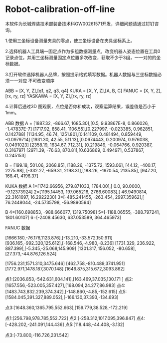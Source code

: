 # Robot-calibration-off-line

本软件为长城焊装技术部装备技术科GW00261571开发，详细问题请通过钉钉咨询。

1.使用三坐标设备测量夹具的零点，使三坐标设备在夹具坐标系上。

2.选择机器人工具端一固定点作为多组数据测量点，改变机器人姿态位置在工具0记录点位，并用三坐标测量固定点位置多次改变，获取不少于3组，一一对的的坐标数据。

3.打开软件选择机器人品牌，按照提示格式填写数据。机器人数据与三坐标数据必须一一对应 不可改变顺序

ABB = [X, Y, Z],[q1, q2, q3, q4]
KUKA = [X, Y, Z],[A, B, C]
FANUC = [X, Y, Z],[rx, ry, rz]
YASKAWA = [X, Y, Z],[rx, ry, rz]

4.计算后通过3D 图观察，点位是否你和成功，观察运算结果，误差值是否小于1mm。

ABB  数据
A = [1887.32, -866.67, 1685.30],[0.5, 9.93867E-8, 0.866026, -1.47837E-7]
    [1717.92, 858.41, 1106.55],[0.227997, -0.023385, 0.962851, 0.142788]
    [1134.95, 46.74, 1251.80],[0.141109, 0.481494, 0.859449, -0.0979714]
    [1931.30, 42.55, 511.13],[0.0674443, 0.200974, 0.976038, 0.0491023]
    [2358.19, 1634.67, 712.31], [0.219849, -0.064766, 0.920387, 0.316797]
    [2971.39, -76.63, 870.81],[0.636869, 0.494971, 0.537867, 0.245153]

B = [199.18, 501.06, 2068.85], [188.26, -1375.72, 1593.06], [44.12, -400.17, 2275.98],
    [-332.27, -659.31, 2198.31],[188.26, -1970.54, 2135.85], [947.20, 168.41, 4196.37]

KUKA  数据
A
1=[1742.66956, 279.871033, 1784.00],[ 0.0, 90.0000, -9.12373924] 
2=[1195.14453, 197.065216, 2766.60083],[ 46.9490814, 22.3161697, 16.2922230] 
3=[-485.241455, -263.454, 2997.35962],[ 76.2448044, -24.5735798, -56.9890594] 

B
4=[160.698853, -988.666077, 1319.75098]
5=[-1188.06555, -388.797241, 1801.60107]
6=[-2408.45630, 637.053589, 364.465973]


FANUC  数据

[1666.180,-76.176,1123.876],[-13.210,-33.572,150.911]
[936.165,-992.320,125.612],[-168.546,-4.980,-8.236]
[1731.329, 236.922, 887.399],[-5.345,-25.068,145.909]
[1301.317, 156.052, -80.658],[27.373,-44.876,126.524]


[1756.231,1571.310,3475.646]
[462.758,-810.489,3741.951]
[1772.971,1478.187,3070.148]
[1646.875,315.672,3093.862]

点1:[2036.853,-542.631,604.141],[163.469,37.035,130.171 ]
点2:[1657.556,-523.005,357.427],[168.094,24.277,86.983]
点4:[1483.743,832.239,374.342],[-148.860,-4.85,-152.615]
点5:[1584.045,391.327,889.052],[-166.130,37.393,-134.693]

点3:[1648.360,1365.795,552.663],[159.779,38.528,-172.219]

点1:[256.798,978.785,552.722]
点2:[-258.312,1017.095,396.847]
点4:[-428.202,-241.091,144.436]
点5:[118.448,-44.408,-3.132]

点3:[-73.800,-116.726,231.542]
